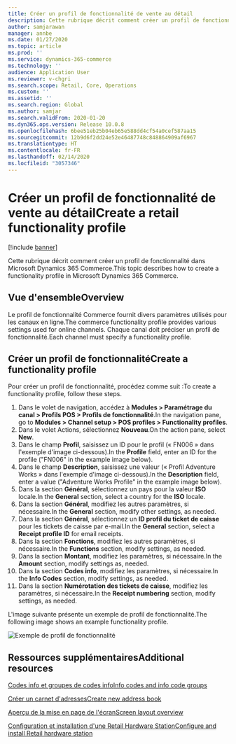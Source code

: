 ```yaml
---
title: Créer un profil de fonctionnalité de vente au détail
description: Cette rubrique décrit comment créer un profil de fonctionnalité dans Microsoft Dynamics 365 Commerce.
author: samjarawan
manager: annbe
ms.date: 01/27/2020
ms.topic: article
ms.prod: ''
ms.service: dynamics-365-commerce
ms.technology: ''
audience: Application User
ms.reviewer: v-chgri
ms.search.scope: Retail, Core, Operations
ms.custom: ''
ms.assetid: ''
ms.search.region: Global
ms.author: samjar
ms.search.validFrom: 2020-01-20
ms.dyn365.ops.version: Release 10.0.8
ms.openlocfilehash: 6bee51eb25b04eb65e588dd4cf54a0cef587aa15
ms.sourcegitcommit: 12b9d6f2dd24e52e46487748c848864909af6967
ms.translationtype: HT
ms.contentlocale: fr-FR
ms.lasthandoff: 02/14/2020
ms.locfileid: "3057346"
---
```

# <a name="create-a-retail-functionality-profile"></a><span data-ttu-id="d527e-103">Créer un profil de fonctionnalité de vente au détail</span><span class="sxs-lookup"><span data-stu-id="d527e-103">Create a retail functionality profile</span></span>


[!include [banner](includes/banner.md)]

<span data-ttu-id="d527e-104">Cette rubrique décrit comment créer un profil de fonctionnalité dans Microsoft Dynamics 365 Commerce.</span><span class="sxs-lookup"><span data-stu-id="d527e-104">This topic describes how to create a functionality profile in Microsoft Dynamics 365 Commerce.</span></span>

## <a name="overview"></a><span data-ttu-id="d527e-105">Vue d'ensemble</span><span class="sxs-lookup"><span data-stu-id="d527e-105">Overview</span></span>

<span data-ttu-id="d527e-106">Le profil de fonctionnalité Commerce fournit divers paramètres utilisés pour les canaux en ligne.</span><span class="sxs-lookup"><span data-stu-id="d527e-106">The commerce functionality profile provides various settings used for online channels.</span></span> <span data-ttu-id="d527e-107">Chaque canal doit préciser un profil de fonctionnalité.</span><span class="sxs-lookup"><span data-stu-id="d527e-107">Each channel must specify a functionality profile.</span></span>

## <a name="create-a-functionality-profile"></a><span data-ttu-id="d527e-108">Créer un profil de fonctionnalité</span><span class="sxs-lookup"><span data-stu-id="d527e-108">Create a functionality profile</span></span>

<span data-ttu-id="d527e-109">Pour créer un profil de fonctionnalité, procédez comme suit :</span><span class="sxs-lookup"><span data-stu-id="d527e-109">To create a functionality profile, follow these steps.</span></span>

1. <span data-ttu-id="d527e-110">Dans le volet de navigation, accédez à **Modules \> Paramétrage du canal \> Profils POS \> Profils de fonctionnalité**.</span><span class="sxs-lookup"><span data-stu-id="d527e-110">In the navigation pane, go to **Modules \> Channel setup \> POS profiles \> Functionality profiles**.</span></span>
1. <span data-ttu-id="d527e-111">Dans le volet Actions, sélectionnez **Nouveau**.</span><span class="sxs-lookup"><span data-stu-id="d527e-111">On the action pane, select **New**.</span></span>
1. <span data-ttu-id="d527e-112">Dans le champ **Profil**, saisissez un ID pour le profil (« FN006 » dans l'exemple d'image ci-dessous).</span><span class="sxs-lookup"><span data-stu-id="d527e-112">In the **Profile** field, enter an ID for the profile ("FN006" in the example image below).</span></span>
1. <span data-ttu-id="d527e-113">Dans le champ **Description**, saisissez une valeur (« Profil Adventure Works » dans l'exemple d'image ci-dessous).</span><span class="sxs-lookup"><span data-stu-id="d527e-113">In the **Description** field, enter a value ("Adventure Works Profile" in the example image below).</span></span>
1. <span data-ttu-id="d527e-114">Dans la section **Général**, sélectionnez un pays pour la valeur **ISO** locale.</span><span class="sxs-lookup"><span data-stu-id="d527e-114">In the **General** section, select a country for the **ISO** locale.</span></span>
1. <span data-ttu-id="d527e-115">Dans la section **Général**, modifiez les autres paramètres, si nécessaire.</span><span class="sxs-lookup"><span data-stu-id="d527e-115">In the **General** section, modify other settings, as needed.</span></span>
1. <span data-ttu-id="d527e-116">Dans la section **Général**, sélectionnez un **ID profil du ticket de caisse** pour les tickets de caisse par e-mail.</span><span class="sxs-lookup"><span data-stu-id="d527e-116">In the **General** section, select a **Receipt profile ID** for email receipts.</span></span>
1. <span data-ttu-id="d527e-117">Dans la section **Fonctions**, modifiez les autres paramètres, si nécessaire.</span><span class="sxs-lookup"><span data-stu-id="d527e-117">In the **Functions** section, modify settings, as needed.</span></span>
1. <span data-ttu-id="d527e-118">Dans la section **Montant**, modifiez les paramètres, si nécessaire.</span><span class="sxs-lookup"><span data-stu-id="d527e-118">In the **Amount** section, modify settings as, needed.</span></span>
1. <span data-ttu-id="d527e-119">Dans la section **Codes info**, modifiez les paramètres, si nécessaire.</span><span class="sxs-lookup"><span data-stu-id="d527e-119">In the **Info Codes** section, modify settings, as needed.</span></span>
1. <span data-ttu-id="d527e-120">Dans la section **Numérotation des tickets de caisse**, modifiez les paramètres, si nécessaire.</span><span class="sxs-lookup"><span data-stu-id="d527e-120">In the **Receipt numbering** section, modify settings, as needed.</span></span> 
  
<span data-ttu-id="d527e-121">L'image suivante présente un exemple de profil de fonctionnalité.</span><span class="sxs-lookup"><span data-stu-id="d527e-121">The following image shows an example functionality profile.</span></span>
  
![Exemple de profil de fonctionnalité](media/retail-functionality-profile.png)

## <a name="additional-resources"></a><span data-ttu-id="d527e-123">Ressources supplémentaires</span><span class="sxs-lookup"><span data-stu-id="d527e-123">Additional resources</span></span>

[<span data-ttu-id="d527e-124">Codes info et groupes de codes info</span><span class="sxs-lookup"><span data-stu-id="d527e-124">Info codes and info code groups</span></span>](info-codes-retail.md)           

[<span data-ttu-id="d527e-125">Créer un carnet d'adresses</span><span class="sxs-lookup"><span data-stu-id="d527e-125">Create new address book</span></span>](new-address-book.md) 

[<span data-ttu-id="d527e-126">Aperçu de la mise en page de l'écran</span><span class="sxs-lookup"><span data-stu-id="d527e-126">Screen layout overview</span></span>](pos-screen-layouts.md)       

[<span data-ttu-id="d527e-127">Configuration et installation d'une Retail Hardware Station</span><span class="sxs-lookup"><span data-stu-id="d527e-127">Configure and install Retail hardware station</span></span>](retail-hardware-station-configuration-installation.md) 

